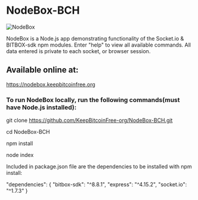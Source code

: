 # NodeBox-BCH

![NodeBox](https://keepbitcoinfree.org/wp-content/uploads/2019/11/NodeBox-logo.png)

NodeBox is a Node.js app demonstrating functionality of the Socket.io & BITBOX-sdk npm modules. Enter "help" to view all available commands. All data entered is private to each socket, or browser session.

## Available online at:
https://nodebox.keepbitcoinfree.org

### To run NodeBox locally, run the following commands(must have Node.js installed):

git clone https://github.com/KeepBitcoinFree-org/NodeBox-BCH.git

cd NodeBox-BCH

npm install

node index


Included in package.json file are the dependencies to be installed with npm install:

  "dependencies": {
    "bitbox-sdk": "^8.8.1",
    "express": "^4.15.2",
    "socket.io": "^1.7.3" 
  }
